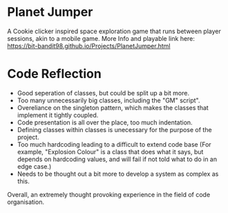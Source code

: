 # Planet Jumper
 
A Cookie clicker inspired space exploration game that runs between player sessions, akin to a mobile game.
More Info and playable link here: https://bit-bandit98.github.io/Projects/PlanetJumper.html

# Code Reflection
- Good seperation of classes, but could be split up a bit more.
- Too many unnecessarily big classes, including the "GM" script".
- Overeliance on the singleton pattern, which makes the classes that implement it tightly coupled.
- Code presentation is all over the place, too much indentation.
- Defining classes within classes is unecessary for the purpose of the project.
- Too much hardcoding leading to a difficult to extend code base (For example, "Explosion Colour" is a class that does what it says, but depends on hardcoding values, and will fail if not told what to do in an edge case.)
- Needs to be thought out a bit more to develop a system as complex as this.

Overall, an extremely thought provoking experience in the field of code organisation.
